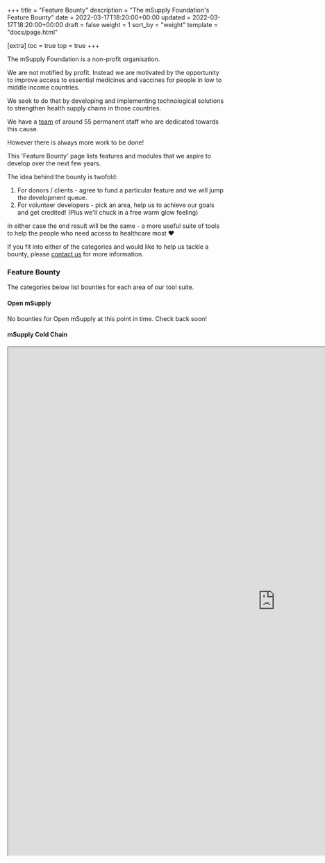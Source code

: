 +++
title = "Feature Bounty"
description = "The mSupply Foundation's Feature Bounty"
date = 2022-03-17T18:20:00+00:00
updated = 2022-03-17T18:20:00+00:00
draft = false
weight = 1
sort_by = "weight"
template = "docs/page.html"

[extra]
toc = true
top = true
+++

The mSupply Foundation is a non-profit organisation.

We are not motified by profit. 
Instead we are motivated by the opportunity to improve access to essential medicines and vaccines for people in low to middle income countries.

We seek to do that by developing and implementing technological solutions to strengthen health supply chains in those countries. 

We have a <a target="_blank" href="https://msupply.foundation/team">team</a> of around 55 permanent staff who are dedicated towards this cause. 

However there is always more work to be done!

This 'Feature Bounty' page lists features and modules that we aspire to develop over the next few years. 

The idea behind the bounty is twofold: 

1. For donors / clients - agree to fund a particular feature and we will jump the development queue. 
2. For volunteer developers - pick an area, help us to achieve our goals and get credited! (Plus we'll chuck in a free warm glow feeling)

In either case the end result will be the same - a more useful suite of tools to help the people who need access to healthcare most ❤️ 

If you fit into either of the categories and would like to help us tackle a bounty, please <a target="_blank" href="https://msupply.foundation/contact">contact us</a> for more information. 

### Feature Bounty 

The categories below list bounties for each area of our tool suite. 

#### Open mSupply 

No bounties for Open mSupply at this point in time. Check back soon!

#### mSupply Cold Chain 

<div {% if class %}class="{{class}}"{% endif %}>
    <iframe width="1230" height="1170" src="https://docs.google.com/spreadsheets/d/e/2PACX-1vRpYVOfHPGFytIjIQXK4tRPb2f69hnVpaqK6D_JkYbqFkfsr6JpyQcZfNS984eV27URbgCGT9w3EnNX/pubhtml?gid=0&amp;single=true&amp;widget=false&chrome=false&amp;headers=false"></iframe>
</div>
